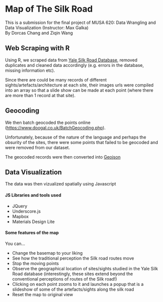 # Map of The Silk Road 
This is a submission for the final project of MUSA 620: Data Wrangling and Data Visualization (Instructor: Max Galka)  
By Dorcas Chang and Ziqin Wang 

## Web Scraping with R 
Using R, we scraped data from [Yale Silk Road Database](http://digitalcollections.library.yale.edu/YaleSilkRoad/search.dl?q=Search+this+collection&qcx=1034.1&qqid=52950&qs=1), removed duplicates and cleaned data accordingly (e.g. errors in the database, missing information etc).

Since there are could be many records of different sights/artefacts/architecture at each site, their images urls were compiled into an array so that a slide show can be made at each point (where there are more than 1 record at that site).

## Geocoding 
We then batch geocoded the points online (https://www.doogal.co.uk/BatchGeocoding.php). 

Unfortunately, because of the nature of the language and perhaps the obsurity of the sites, there were some points that failed to be geocoded and were removed from our dataset.

The geocoded records were then converted into [Geojson](http://geojson.io)

## Data Visualization 

The data was then vizualized spatially using Javascript 

#### JS Libraries and tools used 
- JQuery 
- Underscore.js 
- Mapbox 
- Materials Design Lite 

#### Some features of the map 
You can... 
- Change the basemap to your liking 
- See how the traditional perception the Silk road routes move 
- Stop the moving points 
- Observe the geographical location of sites/sights studied in the Yale Silk Road database (interestingly, these sites extend beyond the conventional perceptions of routes of the Silk road!) 
- Clicking on each point zooms to it and launches a popup that is a slideshow of some of the artefacts/sights along the silk road 
- Reset the map to original view 
